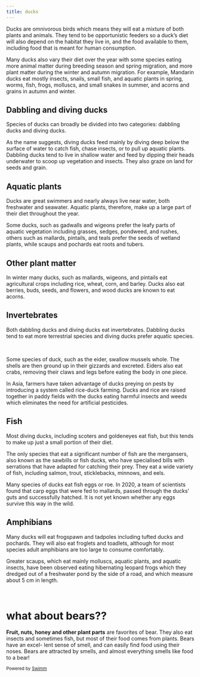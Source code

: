 ```yaml
---
title: ducks
---
```

Ducks are omnivorous birds which means they will eat a mixture of both plants and animals. They tend to be opportunistic feeders so a duck’s diet will also depend on the habitat they live in, and the food available to them, including food that is meant for human consumption.

Many ducks also vary their diet over the year with some species eating more animal matter during breeding season and spring migration, and more plant matter during the winter and autumn migration. For example, Mandarin ducks eat mostly insects, snails, small fish, and aquatic plants in spring, worms, fish, frogs, molluscs, and small snakes in summer, and acorns and grains in autumn and winter.

## **Dabbling and diving ducks**

Species of ducks can broadly be divided into two categories: dabbling ducks and diving ducks.

As the name suggests, diving ducks feed mainly by diving deep below the surface of water to catch fish, chase insects, or to pull up aquatic plants. Dabbling ducks tend to live in shallow water and feed by dipping their heads underwater to scoop up vegetation and insects. They also graze on land for seeds and grain.

## **Aquatic plants**

Ducks are great swimmers and nearly always live near water, both freshwater and seawater. Aquatic plants, therefore, make up a large part of their diet throughout the year.

Some ducks, such as gadwalls and wigeons prefer the leafy parts of aquatic vegetation including grasses, sedges, pondweed, and rushes, others such as mallards, pintails, and teals prefer the seeds of wetland plants, while scaups and pochards eat roots and tubers.

## **Other plant matter**

In winter many ducks, such as mallards, wigeons, and pintails eat agricultural crops including rice, wheat, corn, and barley. Ducks also eat berries, buds, seeds, and flowers, and wood ducks are known to eat acorns.

## **Invertebrates**

Both dabbling ducks and diving ducks eat invertebrates. Dabbling ducks tend to eat more terrestrial species and diving ducks prefer aquatic species.

&nbsp;

Some species of duck, such as the eider, swallow mussels whole. The shells are then ground up in their gizzards and excreted. Eiders also eat crabs, removing their claws and legs before eating the body in one piece.

In Asia, farmers have taken advantage of ducks preying on pests by introducing a system called rice-duck farming. Ducks and rice are raised together in paddy fields with the ducks eating harmful insects and weeds which eliminates the need for artificial pesticides.

## **Fish**

Most diving ducks, including scoters and goldeneyes eat fish, but this tends to make up just a small portion of their diet.

The only species that eat a significant number of fish are the mergansers, also known as the sawbills or fish ducks, who have specialised bills with serrations that have adapted for catching their prey. They eat a wide variety of fish, including salmon, trout, sticklebacks, minnows, and eels.

Many species of ducks eat fish eggs or roe. In 2020, a team of scientists found that carp eggs that were fed to mallards, passed through the ducks’ guts and successfully hatched. It is not yet known whether any eggs survive this way in the wild.

## **Amphibians**

Many ducks will eat frogspawn and tadpoles including tufted ducks and pochards. They will also eat froglets and toadlets, although for most species adult amphibians are too large to consume comfortably.

Greater scaups, which eat mainly molluscs, aquatic plants, and aquatic insects, have been observed eating hibernating leopard frogs which they dredged out of a freshwater pond by the side of a road, and which measure about 5 cm in length.

&nbsp;

# what about bears??

**Fruit, nuts, honey and other plant parts** are favorites of bear. They also eat insects and sometimes fish, but most of their food comes from plants. Bears have an excel- lent sense of smell, and can easily find food using their noses. Bears are attracted by smells, and almost everything smells like food to a bear!

<SwmMeta version="3.0.0" repo-id="Z2l0aHViJTNBJTNBc3ItZXh0ZW5zaW9uJTNBJTNBZG91ZWs=" repo-name="sr-extension"><sup>Powered by [Swimm](https://swimm-web-app.web.app/)</sup></SwmMeta>
